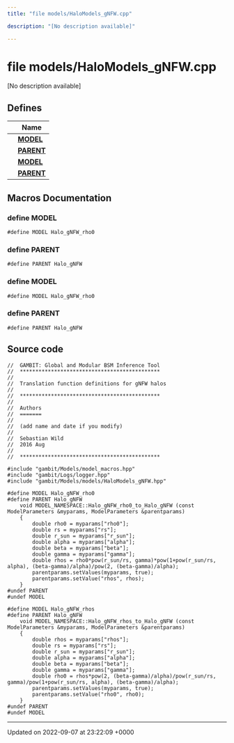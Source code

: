 ```yaml
---
title: "file models/HaloModels_gNFW.cpp"

description: "[No description available]"

---
```


# file models/HaloModels_gNFW.cpp

[No description available]

## Defines

|                | Name           |
| -------------- | -------------- |
|  | **[MODEL](/documentation/code/files/halomodels__gnfw_8cpp/#define-model)**  |
|  | **[PARENT](/documentation/code/files/halomodels__gnfw_8cpp/#define-parent)**  |
|  | **[MODEL](/documentation/code/files/halomodels__gnfw_8cpp/#define-model)**  |
|  | **[PARENT](/documentation/code/files/halomodels__gnfw_8cpp/#define-parent)**  |




## Macros Documentation

### define MODEL

```
#define MODEL Halo_gNFW_rho0
```


### define PARENT

```
#define PARENT Halo_gNFW
```


### define MODEL

```
#define MODEL Halo_gNFW_rho0
```


### define PARENT

```
#define PARENT Halo_gNFW
```


## Source code

```
//  GAMBIT: Global and Modular BSM Inference Tool
//  *********************************************
//
//  Translation function definitions for gNFW halos
//
//  *********************************************
//
//  Authors
//  =======
//
//  (add name and date if you modify)
//
//  Sebastian Wild
//  2016 Aug
//
//  *********************************************

#include "gambit/Models/model_macros.hpp"
#include "gambit/Logs/logger.hpp"
#include "gambit/Models/models/HaloModels_gNFW.hpp"

#define MODEL Halo_gNFW_rho0
#define PARENT Halo_gNFW
    void MODEL_NAMESPACE::Halo_gNFW_rho0_to_Halo_gNFW (const ModelParameters &myparams, ModelParameters &parentparams)
    {
        double rho0 = myparams["rho0"];
        double rs = myparams["rs"];
        double r_sun = myparams["r_sun"];
        double alpha = myparams["alpha"];
        double beta = myparams["beta"];
        double gamma = myparams["gamma"];
        double rhos = rho0*pow(r_sun/rs, gamma)*pow(1+pow(r_sun/rs, alpha), (beta-gamma)/alpha)/pow(2, (beta-gamma)/alpha);
        parentparams.setValues(myparams, true);
        parentparams.setValue("rhos", rhos);
    }
#undef PARENT
#undef MODEL

#define MODEL Halo_gNFW_rhos
#define PARENT Halo_gNFW
    void MODEL_NAMESPACE::Halo_gNFW_rhos_to_Halo_gNFW (const ModelParameters &myparams, ModelParameters &parentparams)
    {
        double rhos = myparams["rhos"];
        double rs = myparams["rs"];
        double r_sun = myparams["r_sun"];
        double alpha = myparams["alpha"];
        double beta = myparams["beta"];
        double gamma = myparams["gamma"];
        double rho0 = rhos*pow(2, (beta-gamma)/alpha)/pow(r_sun/rs, gamma)/pow(1+pow(r_sun/rs, alpha), (beta-gamma)/alpha);  
        parentparams.setValues(myparams, true);
        parentparams.setValue("rho0", rho0);
    }
#undef PARENT
#undef MODEL
```


-------------------------------

Updated on 2022-09-07 at 23:22:09 +0000
